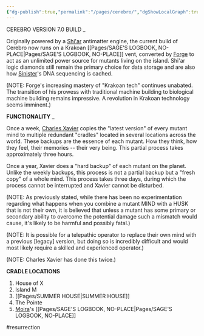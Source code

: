 ```yaml
---
{"dg-publish":true,"permalink":"/pages/cerebro/","dgShowLocalGraph":true}
---
```



CEREBRO 
VERSION 7.0 BUILD 
_

Originally powered by a [Shi'ar](https://x-men.fandom.com/wiki/Shi%27ar) antimatter engine, the current build of Cerebro now runs on a Krakoan [[Pages/SAGE'S LOGBOOK, NO-PLACE\|Pages/SAGE'S LOGBOOK, NO-PLACE]] vent, converted by [Forge](https://x-men.fandom.com/wiki/Forge) to act as an unlimited power source for mutants living on the island. Shi'ar logic diamonds still remain the primary choice for data storage and are also how [Sinister](https://x-men.fandom.com/wiki/Mr._Sinister)'s DNA sequencing is cached. 

(NOTE: Forge's increasing mastery of "Krakoan tech" continues unabated. The transition of his prowess with traditional machine building to biological machine building remains impressive. A revolution in Krakoan technology seems imminent.)

**FUNCTIONALITY** 
_

Once a week, [Charles Xavier](https://x-men.fandom.com/wiki/Charles_Francis_Xavier) copies the "latest version" of every mutant mind to multiple redundant "cradles" located in several locations across the world. These backups are the essence of each mutant. How they think, how they feel, their memories -- their very being. This partial process takes approximately three hours. 

Once a year, Xavier does a "hard backup" of each mutant on the planet. Unlike the weekly backups, this process is not a partial backup but a "fresh copy" of a whole mind. This process takes three days, during which the process cannot be interrupted and Xavier cannot be disturbed. 

(NOTE: As previously stated, while there has been no experimentation regarding what happens when you combine a mutant MIND with a HUSK that is not their own, it is believed that unless a mutant has some primary or secondary ability to overcome the potential damage such a mismatch would cause, it's likely to be harmful and possibly fatal.)

(NOTE: It is possible for a telepathic operator to replace their own mind with a previous [legacy] version, but doing so is incredibly difficult and would most likely require a skilled and experienced operator.)

(NOTE: Charles Xavier has done this twice.)

**CRADLE LOCATIONS** 

1. House of X
2. Island M
3. [[Pages/SUMMER HOUSE\|SUMMER HOUSE]]
4. The Pointe
5. [Moira](https://x-men.fandom.com/wiki/Moira_MacTaggert)'s [[Pages/SAGE'S LOGBOOK, NO-PLACE\|Pages/SAGE'S LOGBOOK, NO-PLACE]]

#resurrection 